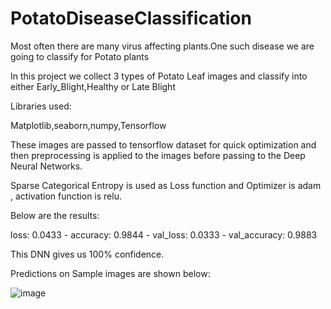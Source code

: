 # PotatoDiseaseClassification
Most often there are many virus affecting plants.One such disease we are going to classify for Potato plants

In this project we collect 3 types of Potato Leaf images and classify into either Early_Blight,Healthy or Late Blight

Libraries used:

Matplotlib,seaborn,numpy,Tensorflow

These images are passed to tensorflow dataset for quick optimization and then preprocessing is applied to the images before passing to the Deep Neural Networks.

Sparse Categorical Entropy is used as Loss function and Optimizer is adam , activation function is relu. 

Below are the results:

loss: 0.0433 - accuracy: 0.9844 - val_loss: 0.0333 - val_accuracy: 0.9883

This DNN gives us 100% confidence.

Predictions on Sample images are shown below:

![image](https://user-images.githubusercontent.com/26068822/187955545-b09a5048-f4ab-4b4a-82d8-6de149a48fc1.png)

